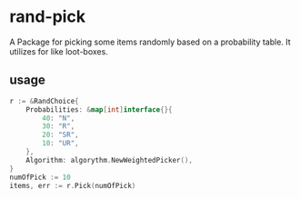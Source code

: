 # rand-pick

A Package for picking some items randomly based on a probability table.
It utilizes for like loot-boxes.

## usage

```go
r := &RandChoice{
    Probabilities: &map[int]interface{}{
        40: "N",
        30: "R",
        20: "SR",
        10: "UR",
    },
    Algorithm: algorythm.NewWeightedPicker(),
}
numOfPick := 10
items, err := r.Pick(numOfPick)
```